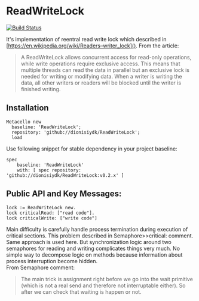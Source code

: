 # ReadWriteLock
[![Build Status](https://travis-ci.org/pharo-ide/ReadWriteLock.svg?branch=master)](https://travis-ci.org/pharo-ide/ReadWriteLock)

It's implementation of reentral read write lock which described in 
[https://en.wikipedia.org/wiki/Readers–writer_lock](). From the article:

> A ReadWriteLock allows concurrent access for read-only operations, while write operations require exclusive access. This means that multiple threads can read the data in parallel but an exclusive lock is needed for writing or modifying data. When a writer is writing the data, all other writers or readers will be blocked until the writer is finished writing.

## Installation
```Smalltalk
Metacello new
  baseline: 'ReadWriteLock';
  repository: 'github://dionisiydk/ReadWriteLock';
  load
```
Use following snippet for stable dependency in your project baseline:
```Smalltalk
spec
    baseline: 'ReadWriteLock'
    with: [ spec repository: 'github://dionisiydk/ReadWriteLock:v0.2.x' ]
```
## Public API and Key Messages:
```Smalltalk
lock := ReadWriteLock new.
lock criticalRead: ["read code"].
lock criticalWrite: ["write code"]
```
Main difficulty is carefully handle process termination during execution of critical sections. This problem described in Semaphore>>critical: comment. Same approach is used here. But synchronization logic around two semaphores for reading and writing complicates things very much. No simple way to decompose logic on methods because information about process interruption become hidden.</br>
From Semaphore comment:
>The main trick is assignment right before we go into the wait primitive (which is not a real send and therefore not interruptable either). So after we can check that waiting is happen or not.
